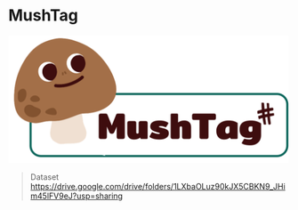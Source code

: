 # MushTag
![<MushTag>](<https://github.com/dkqjrm/MushTag/blob/main/MushTag.png?raw=true>)
  
> Dataset
https://drive.google.com/drive/folders/1LXbaOLuz90kJX5CBKN9_JHim45lFV9eJ?usp=sharing

